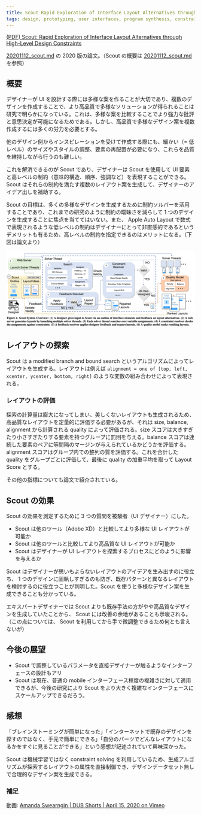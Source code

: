 ```yaml
---
title: Scout Rapid Exploration of Interface Layout Alternatives through High-Level Design Constraints
tags: design, prototyping, user interfaces, program synthesis, constraint solving, HCI
---
```


[(PDF) Scout: Rapid Exploration of Interface Layout Alternatives through High-Level Design Constraints](https://www.researchgate.net/publication/338620919_Scout_Rapid_Exploration_of_Interface_Layout_Alternatives_through_High-Level_Design_Constraints)

[20201112_scout.md](./20201112_scout.md) の 2020 版の論文。（Scout の概要は [20201112_scout.md](./20201112_scout.md) を参照）

## 概要

デザイナーが UI を設計する際には多様な案を作ることが大切であり、複数のデザインを作成することで、より高品質で多様なソリューションが得られることは研究で明らかになっている。これは、多様な案を比較することでより強力な批評と意思決定が可能になるためである。しかし、高品質で多様なデザイン案を複数作成するには多くの労力を必要とする。

他のデザイン例からインスピレーションを受けて作成する際にも、細かい（= 低レベル）のサイズやスタイルの調整、要素の再配置が必要になり、これらを品質を維持しながら行うのも難しい。

これを解消できるのが Scout であり、デザイナーは Scout を使用して UI 要素と高レベルの制約（意味的構造、順序、強調など）を表現することができる。Scout はそれらの制約を満たす複数のレイアウト案を生成して、デザイナーのアイデア出しを補助する。

Scout の目標は、多くの多様なデザインを生成するために制約ソルバーを活用することであり、これまでの研究のように制約の曖昧さを減らして 1 つのデザインを生成することに焦点を当ててはいない。また、 Apple Auto Layout で数式で表現されるような低レベルの制約はデザイナーにとって非直感的であるというデメリットも有るため、高レベルの制約を指定できるのはメリットになる。（下図は論文より）

![20201112_scout_2020](./20201112_scout_2020.png)

## レイアウトの探索

Scout は a modified branch and bound search というアルゴリズムによってレイアウトを生成する。レイアウトは例えば `alignment = one of [top, left, xcenter, ycenter, bottom, right]` のような変数の組み合わせによって表現される。

### レイアウトの評価

探索の計算量は膨大になってしまい、美しくないレイアウトも生成されるため、高品質なレイアウトを定量的に評価する必要があるが、それは size, balance, alignment から計算される quality によって評価される。size スコアは大きすぎたり小さすぎたりする要素を持つグループに罰則を与える。balance スコアは連続した要素のペアに等間隔のマージンが与えられているかどうかを評価する。alignment スコアはグループ内での整列の質を評価する。これを合計した quality をグループごとに評価して、最後に quality の加重平均を取って Layout Score とする。

その他の指標についても論文で紹介されている。

## Scout の効果

Scout の効果を測定するために 3 つの質問を被験者（UI デザイナー）にした。

- Scout は他のツール（Adobe XD）と比較してより多様な UI レイアウトが可能か
- Scout は他のツールと比較してより高品質な UI レイアウトが可能か
- Scout はデザイナーが UI レイアウトを探索するプロセスにどのように影響を与えるか

Scout はデザイナーが思いもよらないレイアウトのアイデアを生み出すのに役立ち、 1 つのデザインに固執しすぎるのも防ぎ、既存パターンと異なるレイアウトを検討するのに役立つことが判明した。Scout を使うと多様なデザイン案を生成できることも分かっている。

エキスパートデザイナーでは Scout よりも既存手法の方がやや高品質なデザインを生成していたことから、 Scout には改善の余地があることも示唆される。（この点については、 Scout を利用してから手で微調整できるため何とも言えないが）

## 今後の展望

- Scout で調整しているパラメータを直接デザイナーが触るようなインターフェースの設計もアリ
- Scout は現在、普通の mobile インターフェース程度の複雑さに対して適用できるが、今後の研究により Scout をより大きく複雑なインターフェースにスケールアップできるだろう。

## 感想

「ブレインストーミングが簡単になった」「インターネットで既存のデザインを探すのではなく、手元で簡単にできる」「自分のパーツでどんなレイアウトになるかをすぐに見ることができる」という感想が記述されていて興味深かった。

Scout は機械学習ではなく constraint solving を利用しているため、生成アルゴリズムが探索するレイアウトの属性を直接制御でき、デザインデータセット無しで合理的なデザイン案を生成できる。

### 補足

動画: [Amanda Swearngin | DUB Shorts | April 15, 2020 on Vimeo](https://vimeo.com/410762398)
